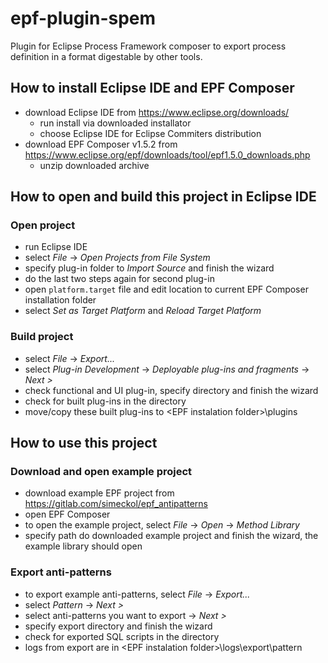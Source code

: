 # epf-plugin-spem
Plugin for Eclipse Process Framework composer to export process definition in a format digestable by other tools.

## How to install Eclipse IDE and EPF Composer
* download Eclipse IDE from https://www.eclipse.org/downloads/
  - run install via downloaded installator
  - choose Eclipse IDE for Eclipse Commiters distribution
* download EPF Composer v1.5.2 from https://www.eclipse.org/epf/downloads/tool/epf1.5.0_downloads.php
  - unzip downloaded archive
  
## How to open and build this project in Eclipse IDE
### Open project
* run Eclipse IDE
* select _File_ -> _Open Projects from File System_
* specify plug-in folder to _Import Source_ and finish the wizard
* do the last two steps again for second plug-in
* open `platform.target` file and edit location to current EPF Composer installation folder
* select _Set as Target Platform_ and _Reload Target Platform_

### Build project
* select _File_ -> _Export..._
* select _Plug-in Development_ -> _Deployable plug-ins and fragments_ -> _Next >_
* check functional and UI plug-in, specify directory and finish the wizard
* check for built plug-ins in the directory
* move/copy these built plug-ins to \<EPF instalation folder\>\plugins

## How to use this project
### Download and open example project
* download example EPF project from https://gitlab.com/simeckol/epf_antipatterns
* open EPF Composer
* to open the example project, select _File_ -> _Open_ -> _Method Library_
* specify path do downloaded example project and finish the wizard, the example library should open
### Export anti-patterns
* to export example anti-patterns, select _File_ -> _Export..._
* select _Pattern_ -> _Next >_
* select anti-patterns you want to export -> _Next >_
* specify export directory and finish the wizard
* check for exported SQL scripts in the directory
* logs from export are in \<EPF instalation folder\>\logs\export\pattern
